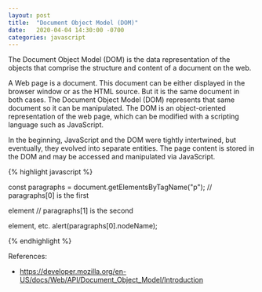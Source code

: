 ```yaml
---
layout: post
title:  "Document Object Model (DOM)"
date:   2020-04-04 14:30:00 -0700
categories: javascript
---
```


The Document Object Model (DOM) is the data representation of the objects that comprise the structure and content of a document on the web. 

A Web page is a document. This document can be either displayed in the browser window or as the HTML source. But it is the same document in both cases. The Document Object Model (DOM) represents that same document so it can be manipulated. The DOM is an object-oriented representation of the web page, which can be modified with a scripting language such as JavaScript.

In the beginning, JavaScript and the DOM were tightly intertwined, but eventually, they evolved into separate entities. The page content is stored in the DOM and may be accessed and manipulated via JavaScript.

{% highlight javascript %}

const paragraphs = document.getElementsByTagName("p");
// paragraphs[0] is the first <p> element
// paragraphs[1] is the second <p> element, etc.
alert(paragraphs[0].nodeName);

{% endhighlight %}

References:
- https://developer.mozilla.org/en-US/docs/Web/API/Document_Object_Model/Introduction